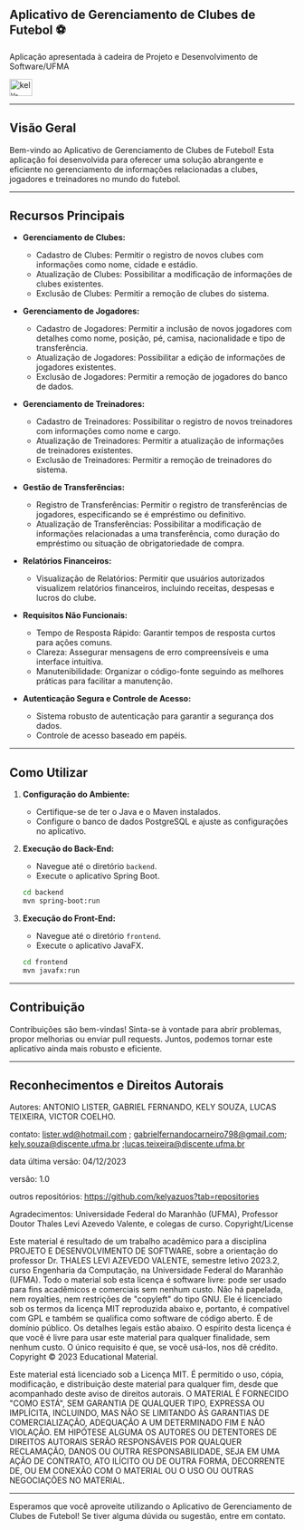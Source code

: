 ## **Aplicativo de Gerenciamento de Clubes de Futebol ⚽** 
Aplicação apresentada à cadeira de Projeto e Desenvolvimento de Software/UFMA

 <img align="center" alt="kely-Java" height="30" width="40" src="https://img.shields.io/badge/Java-ED8B00?style=for-the-badge&logo=openjdk&logoColor=white">

---

## Visão Geral

Bem-vindo ao Aplicativo de Gerenciamento de Clubes de Futebol! Esta aplicação foi desenvolvida para oferecer uma solução abrangente e eficiente no gerenciamento de informações relacionadas a clubes, jogadores e treinadores no mundo do futebol. 

---

## Recursos Principais

-    **Gerenciamento de Clubes:**
       - Cadastro de Clubes: Permitir o registro de novos clubes com informações como nome, cidade e estádio.
       - Atualização de Clubes: Possibilitar a modificação de informações de clubes existentes.
       - Exclusão de Clubes: Permitir a remoção de clubes do sistema.

  -  **Gerenciamento de Jogadores:**
      -  Cadastro de Jogadores: Permitir a inclusão de novos jogadores com detalhes como nome, posição, pé, camisa, nacionalidade e tipo de transferência.
      -  Atualização de Jogadores: Possibilitar a edição de informações de jogadores existentes.
     -   Exclusão de Jogadores: Permitir a remoção de jogadores do banco de dados.

  - **Gerenciamento de Treinadores:**
    - Cadastro de Treinadores: Possibilitar o registro de novos treinadores com informações como nome e cargo.
    - Atualização de Treinadores: Permitir a atualização de informações de treinadores existentes.
    - Exclusão de Treinadores: Permitir a remoção de treinadores do sistema.

  - **Gestão de Transferências:**
     - Registro de Transferências: Permitir o registro de transferências de jogadores, especificando se é empréstimo ou definitivo.
     - Atualização de Transferências: Possibilitar a modificação de informações relacionadas a uma transferência, como duração do empréstimo ou situação de obrigatoriedade de compra.

 -  **Relatórios Financeiros:**
      - Visualização de Relatórios: Permitir que usuários autorizados visualizem relatórios financeiros, incluindo receitas, despesas e lucros do clube.

-   **Requisitos Não Funcionais:**
     - Tempo de Resposta Rápido: Garantir tempos de resposta curtos para ações comuns.
     -  Clareza: Assegurar mensagens de erro compreensíveis e uma interface intuitiva.
    - Manutenibilidade: Organizar o código-fonte seguindo as melhores práticas para facilitar a manutenção.

- **Autenticação Segura e Controle de Acesso:**
  - Sistema robusto de autenticação para garantir a segurança dos dados.
  - Controle de acesso baseado em papéis.

---

## Como Utilizar

1. **Configuração do Ambiente:**
   - Certifique-se de ter o Java e o Maven instalados.
   - Configure o banco de dados PostgreSQL e ajuste as configurações no aplicativo.

2. **Execução do Back-End:**
   - Navegue até o diretório `backend`.
   - Execute o aplicativo Spring Boot.

   ```bash
   cd backend
   mvn spring-boot:run
   ```

3. **Execução do Front-End:**
   - Navegue até o diretório `frontend`.
   - Execute o aplicativo JavaFX.

   ```bash
   cd frontend
   mvn javafx:run
   ```
---

## Contribuição

Contribuições são bem-vindas! Sinta-se à vontade para abrir problemas, propor melhorias ou enviar pull requests. Juntos, podemos tornar este aplicativo ainda mais robusto e eficiente.

---

## Reconhecimentos e Direitos Autorais




Autores: ANTONIO LISTER, GABRIEL FERNANDO, KELY SOUZA,  LUCAS TEIXEIRA,  VICTOR COELHO.

contato: lister.wd@hotmail.com ; gabrielfernandocarneiro798@gmail.com;  kely.souza@discente.ufma.br ;lucas.teixeira@discente.ufma.br 

data última versão: 04/12/2023

versão: 1.0

outros repositórios: https://github.com/kelyazuos?tab=repositories

Agradecimentos: Universidade Federal do Maranhão (UFMA), Professor Doutor Thales Levi Azevedo Valente, e colegas de curso.
Copyright/License

Este material é resultado de um trabalho acadêmico para a disciplina PROJETO E DESENVOLVIMENTO DE SOFTWARE, sobre a orientação do professor Dr. THALES LEVI AZEVEDO VALENTE, semestre letivo 2023.2, curso Engenharia da Computação, na Universidade Federal do Maranhão (UFMA). Todo o material sob esta licença é software livre: pode ser usado para fins acadêmicos e comerciais sem nenhum custo. Não há papelada, nem royalties, nem restrições de "copyleft" do tipo GNU. Ele é licenciado sob os termos da licença MIT reproduzida abaixo e, portanto, é compatível com GPL e também se qualifica como software de código aberto. É de domínio público. Os detalhes legais estão abaixo. O espírito desta licença é que você é livre para usar este material para qualquer finalidade, sem nenhum custo. O único requisito é que, se você usá-los, nos dê crédito.
Copyright © 2023 Educational Material.

Este material está licenciado sob a Licença MIT. É permitido o uso, cópia, modificação, e distribuição deste material para qualquer fim, desde que acompanhado deste aviso de direitos autorais.
O MATERIAL É FORNECIDO "COMO ESTÁ", SEM GARANTIA DE QUALQUER TIPO, EXPRESSA OU IMPLÍCITA, INCLUINDO, MAS NÃO SE LIMITANDO ÀS GARANTIAS DE COMERCIALIZAÇÃO, ADEQUAÇÃO A UM DETERMINADO FIM E NÃO VIOLAÇÃO. EM HIPÓTESE ALGUMA OS AUTORES OU DETENTORES DE DIREITOS AUTORAIS SERÃO RESPONSÁVEIS POR QUALQUER RECLAMAÇÃO, DANOS OU OUTRA RESPONSABILIDADE, SEJA EM UMA AÇÃO DE CONTRATO, ATO ILÍCITO OU DE OUTRA FORMA, DECORRENTE DE, OU EM CONEXÃO COM O MATERIAL OU O USO OU OUTRAS NEGOCIAÇÕES NO MATERIAL.

---

Esperamos que você aproveite utilizando o Aplicativo de Gerenciamento de Clubes de Futebol! Se tiver alguma dúvida ou sugestão, entre em contato.
